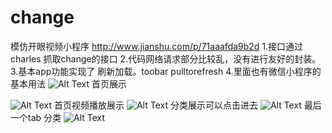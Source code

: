# change
模仿开眼视频小程序
http://www.jianshu.com/p/71aaafda9b2d 
1.接口通过charles 抓取change的接口
2.代码网络请求部分比较乱，没有进行友好的封装。
3.基本app功能实现了 刷新加载。toobar pulltorefresh
4.里面也有微信小程序的基本用法
![Alt Text](http://www.sheawong.com/wp-content/uploads/2013/08/keephatin.gif)
首页展示

![Alt Text](https://github.com/Cuieney/change/blob/master/1.png)
首页视频播放展示
![Alt Text](https://github.com/Cuieney/change/blob/master/2.png)
分类展示可以点击进去
![Alt Text](https://github.com/Cuieney/change/blob/master/3.png)
最后一个tab 分类
![Alt Text](https://github.com/Cuieney/change/blob/master/4.png)
